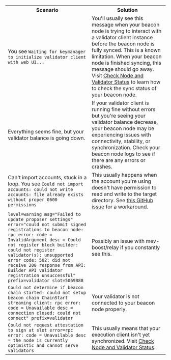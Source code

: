 <table>
    <tbody>
    <tr>
        <th style={{minWidth: 180 + 'px'}}>Scenario</th> 
        <th>Solution</th>
    </tr>
    <tr>
      <td>You see <code>Waiting for keymanager to initialize validator client with web UI...</code></td>
      <td>You'll usually see this message when your beacon node is trying to interact with a validator client instance before the beacon node is fully synced. This is a known limitation. When your beacon node is finished syncing, this message should go away. Visit <a href='../monitoring/checking-status'>Check Node and Validator Status</a> to learn how to check the sync status of your beacon node.</td>
    </tr>
    <tr>
      <td>Everything seems fine, but your validator balance is going down.</td>
      <td>If your validator client is running fine without errors but you're seeing your validator balance decrease, your beacon node may be experiencing issues with connectivity, stability, or synchronization. Check your beacon node logs to see if there are any errors or crashes.</td>
    </tr>
    <tr>
      <td>Can't import accounts, stuck in a loop. You see <code>Could not import accounts: could not write accounts: file already exists without proper 0600 permissions</code></td>
      <td>This usually happens when the account you're using doesn't have permission to read and write to the target directory. See <a href='https://github.com/prysmaticlabs/qrysm/issues/11130#issuecomment-1199984124'>this GitHub issue</a> for a workaround.</td>
    </tr>
    <tr>
      <td><code>level=warning msg="Failed to update proposer settings" error="could not submit signed registrations to beacon node: rpc error: code = InvalidArgument desc = Could not register block builder: could not register validator(s): unsupported error code: 502: did not receive 200 response from API: Builder API validator registration unsuccessful" prefix=validator slot=5069888</code></td>
      <td>Possibly an issue with mev-boost/relay if you constantly see this.</td>
    </tr>
    <tr>
    <td><code>Could not determine if beacon chain started: could not setup beacon chain ChainStart streaming client: rpc error: code = Unavailable desc = connection closed: could not connect" prefix=validator</code></td>
      <td>Your validator is not connected to your beacon node properly.</td>
    </tr>
    <tr>
    <td><code>Could not request attestation to sign at slot error=rpc error: code = Unavailable desc = the node is currently optimistic and cannot serve validators</code></td>
      <td>This usually means that your execution client isn't yet synchronized. Visit <a href='../monitoring/checking-status'>Check Node and Validator Status</a>. </td>
    </tr>
    </tbody>
</table>
